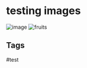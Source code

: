 # testing images

![image](../Sun_May_21_08:49:24_PM_PDT_2023.png)
![fruits](https://www.californiastrawberries.com/wp-content/uploads/2021/05/Rainbow-Fruit-Salad-1024.jpg)

## Tags
#test
